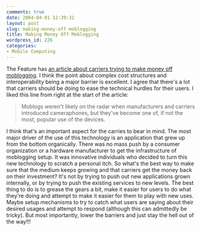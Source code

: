 ```yaml
---
comments: true
date: 2004-04-01 12:39:31
layout: post
slug: making-money-off-moblogging
title: Making Money Off Moblogging
wordpress_id: 226
categories:
- Mobile Computing
---
```


The Feature has [an article about carriers trying to make money off moblogging](http://www.thefeature.com/article?articleid=100500&ref=727157). I think the point about complex cost structures and interoperability being a major barrier is excellent. I agree that there's a lot that carriers should be doing to ease the technical hurdles for their users. I liked this line from right at the start of the article:


> Moblogs weren't likely on the radar when manufacturers and carriers introduced cameraphones, but they've become one of, if not the most, popular use of the devices.


I think that's an important aspect for the carries to bear in mind. The most major driver of the use of this technology is an application that grew up from the bottom organically. There was no mass push by a consumer organization or a hardware manufacturer to get the infrastructure of moblogging setup. It was innovative individuals who decided to turn this new technology to scratch a personal itch. So what's the best way to make sure that the medium keeps growing and that carriers get the money back on their investment? It's not by trying to push out new applications grown internally, or by trying to push the existing services to new levels. The best thing to do is to grease the gears a bit, make it easier for users to do what they're doing and attempt to make it easier for them to play with new uses. Maybe setup mechanisms to try to catch what users are saying about their desired usages and attempt to respond (although this can admittedly be tricky). But most importantly, lower the barriers and just stay the hell out of the way!!! 
